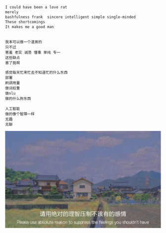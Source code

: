 ```
I could have been a love rat
merely
bashfulness frank  sincere intelligent simple single-minded 
These shortcomings
It makes me a good man 


我本可以做一个渣男的
只不过
害羞 老实 诚恳 懂事 单纯 专一
这些缺点
害了我啊
```

```
感觉每天忙来忙去不知道忙的什么东西
部署
刷调用量
做词权重
做nlu
做的什么狗东西

人工智能
做的像个智障一样
无趣
无聊

```
![](../../images/everything%20will%20pass/q.jpeg)